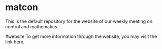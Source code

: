 # matcon
This is the default repository for the website of our weekly meeting on control and mathematics.

#website
To get more information through the website, you may visit the link here.
